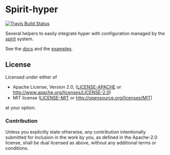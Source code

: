 # Spirit-hyper

[![Travis Build Status](https://api.travis-ci.org/vorner/spirit.png?branch=master)](https://travis-ci.org/vorner/spirit)

Several helpers to easily integrate hyper with configuration managed by the
[spirit](https://crates.io/crates/spirit) system.

See the [docs](https://docs.rs/spirit-hyper) and the
[examples](tree/master/spirit-tokio/examples).

## License

Licensed under either of

 * Apache License, Version 2.0, ([LICENSE-APACHE](LICENSE-APACHE) or http://www.apache.org/licenses/LICENSE-2.0)
 * MIT license ([LICENSE-MIT](LICENSE-MIT) or http://opensource.org/licenses/MIT)

at your option.

### Contribution

Unless you explicitly state otherwise, any contribution intentionally
submitted for inclusion in the work by you, as defined in the Apache-2.0
license, shall be dual licensed as above, without any additional terms
or conditions.
